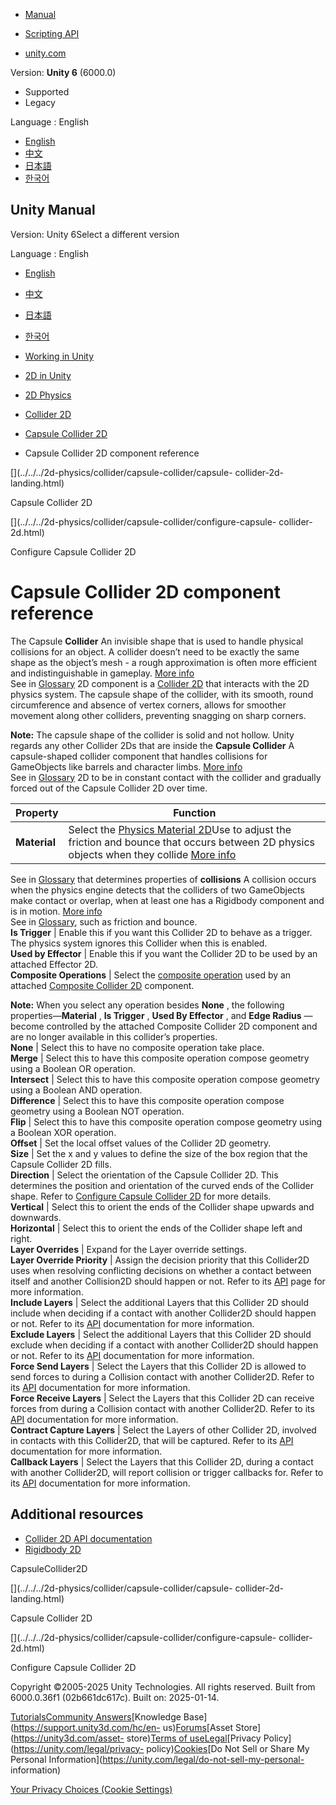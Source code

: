 [](https://docs.unity3d.com)

  * [Manual](../Manual/index.html)
  * [Scripting API](../ScriptReference/index.html)

  * [unity.com](https://unity.com/)

Version: **Unity 6** (6000.0)

  * Supported
  * Legacy

Language : English

  * [English](/Manual/2d-physics/collider/capsule-collider/capsule-collider-2d-reference.html)
  * [中文](/cn/current/Manual/2d-physics/collider/capsule-collider/capsule-collider-2d-reference.html)
  * [日本語](/ja/current/Manual/2d-physics/collider/capsule-collider/capsule-collider-2d-reference.html)
  * [한국어](/kr/current/Manual/2d-physics/collider/capsule-collider/capsule-collider-2d-reference.html)

[](https://docs.unity3d.com)

## Unity Manual

Version: Unity 6Select a different version

Language : English

  * [English](/Manual/2d-physics/collider/capsule-collider/capsule-collider-2d-reference.html)
  * [中文](/cn/current/Manual/2d-physics/collider/capsule-collider/capsule-collider-2d-reference.html)
  * [日本語](/ja/current/Manual/2d-physics/collider/capsule-collider/capsule-collider-2d-reference.html)
  * [한국어](/kr/current/Manual/2d-physics/collider/capsule-collider/capsule-collider-2d-reference.html)

  * [Working in Unity](../../../working-in-unity.html)
  * [2D in Unity](../../../Unity2D.html)
  * [2D Physics](../../../2d-physics/2d-physics.html)
  * [Collider 2D](../../../2d-physics/collider/collider-2d-landing.html)
  * [Capsule Collider 2D](../../../2d-physics/collider/capsule-collider/capsule-collider-2d-landing.html)
  * Capsule Collider 2D component reference

[](../../../2d-physics/collider/capsule-collider/capsule-
collider-2d-landing.html)

Capsule Collider 2D

[](../../../2d-physics/collider/capsule-collider/configure-capsule-
collider-2d.html)

Configure Capsule Collider 2D

# Capsule Collider 2D component reference

The Capsule **Collider** An invisible shape that is used to handle physical
collisions for an object. A collider doesn’t need to be exactly the same shape
as the object’s mesh - a rough approximation is often more efficient and
indistinguishable in gameplay. [More info](../../../CollidersOverview.html)  
See in [Glossary](../../../Glossary.html#Collider) 2D component is a [Collider
2D](../collider-2d-landing.html) that interacts with the 2D physics system.
The capsule shape of the collider, with its smooth, round circumference and
absence of vertex corners, allows for smoother movement along other colliders,
preventing snagging on sharp corners.

**Note:** The capsule shape of the collider is solid and not hollow. Unity
regards any other Collider 2Ds that are inside the **Capsule Collider** A
capsule-shaped collider component that handles collisions for GameObjects like
barrels and character limbs. [More info](../../../class-CapsuleCollider.html)  
See in [Glossary](../../../Glossary.html#capsulecollider) 2D to be in constant
contact with the collider and gradually forced out of the Capsule Collider 2D
over time.

**Property** | **Function**  
---|---  
**Material** | Select the [Physics Material 2D](../../physics-material-2d-reference.html)Use to adjust the friction and bounce that occurs between 2D physics objects when they collide [More info](../../../2d-physics/physics-material-2d-reference.html)  
See in [Glossary](../../../Glossary.html#PhysicsMaterial2D) that determines
properties of **collisions** A collision occurs when the physics engine
detects that the colliders of two GameObjects make contact or overlap, when at
least one has a Rigidbody component and is in motion. [More
info](../../../CollidersOverview.html)  
See in [Glossary](../../../Glossary.html#Collision), such as friction and
bounce.  
**Is Trigger** | Enable this if you want this Collider 2D to behave as a trigger. The physics system ignores this Collider when this is enabled.  
**Used by Effector** | Enable this if you want the Collider 2D to be used by an attached Effector 2D.  
**Composite Operations** | Select the [composite operation](../../../../ScriptReference/Collider2D.CompositeOperation.html) used by an attached [Composite Collider 2D](../composite-collider/composite-collider-2d-reference.html) component.  
  
**Note:** When you select any operation besides **None** , the following
properties—**Material** , **Is Trigger** , **Used By Effector** , and **Edge
Radius** —become controlled by the attached Composite Collider 2D component
and are no longer available in this collider’s properties.  
**None** | Select this to have no composite operation take place.  
**Merge** | Select this to have this composite operation compose geometry using a Boolean OR operation.  
**Intersect** | Select this to have this composite operation compose geometry using a Boolean AND operation.  
**Difference** | Select this to have this composite operation compose geometry using a Boolean NOT operation.  
**Flip** | Select this to have this composite operation compose geometry using a Boolean XOR operation.  
**Offset** | Set the local offset values of the Collider 2D geometry.  
**Size** | Set the x and y values to define the size of the box region that the Capsule Collider 2D fills.  
**Direction** | Select the orientation of the Capsule Collider 2D. This determines the position and orientation of the curved ends of the Collider shape. Refer to [Configure Capsule Collider 2D](configure-capsule-collider-2d.html) for more details.  
**Vertical** | Select this to orient the ends of the Collider shape upwards and downwards.  
**Horizontal** | Select this to orient the ends of the Collider shape left and right.  
**Layer Overrides** | Expand for the Layer override settings.  
**Layer Override Priority** | Assign the decision priority that this Collider2D uses when resolving conflicting decisions on whether a contact between itself and another Collision2D should happen or not. Refer to its [API](../../../../ScriptReference/Collider2D-layerOverridePriority.html) page for more information.  
**Include Layers** | Select the additional Layers that this Collider 2D should include when deciding if a contact with another Collider2D should happen or not. Refer to its [API](../../../../ScriptReference/Collider2D-includeLayers.html) documentation for more information.  
**Exclude Layers** | Select the additional Layers that this Collider 2D should exclude when deciding if a contact with another Collider2D should happen or not. Refer to its [API](../../../../ScriptReference/Collider2D-excludeLayers.html) documentation for more information.  
**Force Send Layers** | Select the Layers that this Collider 2D is allowed to send forces to during a Collision contact with another Collider2D. Refer to its [API](../../../../ScriptReference/Collider2D-forceSendLayers.html) documentation for more information.  
**Force Receive Layers** | Select the Layers that this Collider 2D can receive forces from during a Collision contact with another Collider2D. Refer to its [API](../../../../ScriptReference/Collider2D-forceReceiveLayers.html) documentation for more information.  
**Contract Capture Layers** | Select the Layers of other Collider 2D, involved in contacts with this Collider2D, that will be captured. Refer to its [API](../../../../ScriptReference/Collider2D-contactCaptureLayers.html) documentation for more information.  
**Callback Layers** | Select the Layers that this Collider 2D, during a contact with another Collider2D, will report collision or trigger callbacks for. Refer to its [API](../../../../ScriptReference/Collider2D-callbackLayers.html) documentation for more information.  
  
## Additional resources

  * [Collider 2D API documentation](../../../../ScriptReference/Collider2D.html)
  * [Rigidbody 2D](../../rigidbody/rigidbody-2d-landing.html)

CapsuleCollider2D

[](../../../2d-physics/collider/capsule-collider/capsule-
collider-2d-landing.html)

Capsule Collider 2D

[](../../../2d-physics/collider/capsule-collider/configure-capsule-
collider-2d.html)

Configure Capsule Collider 2D

Copyright ©2005-2025 Unity Technologies. All rights reserved. Built from
6000.0.36f1 (02b661dc617c). Built on: 2025-01-14.

[Tutorials](https://learn.unity.com/)[Community
Answers](https://answers.unity3d.com)[Knowledge
Base](https://support.unity3d.com/hc/en-
us)[Forums](https://forum.unity3d.com)[Asset Store](https://unity3d.com/asset-
store)[Terms of
use](https://docs.unity3d.com/Manual/TermsOfUse.html)[Legal](https://unity.com/legal)[Privacy
Policy](https://unity.com/legal/privacy-
policy)[Cookies](https://unity.com/legal/cookie-policy)[Do Not Sell or Share
My Personal Information](https://unity.com/legal/do-not-sell-my-personal-
information)

[Your Privacy Choices (Cookie Settings)](javascript:void\(0\);)

